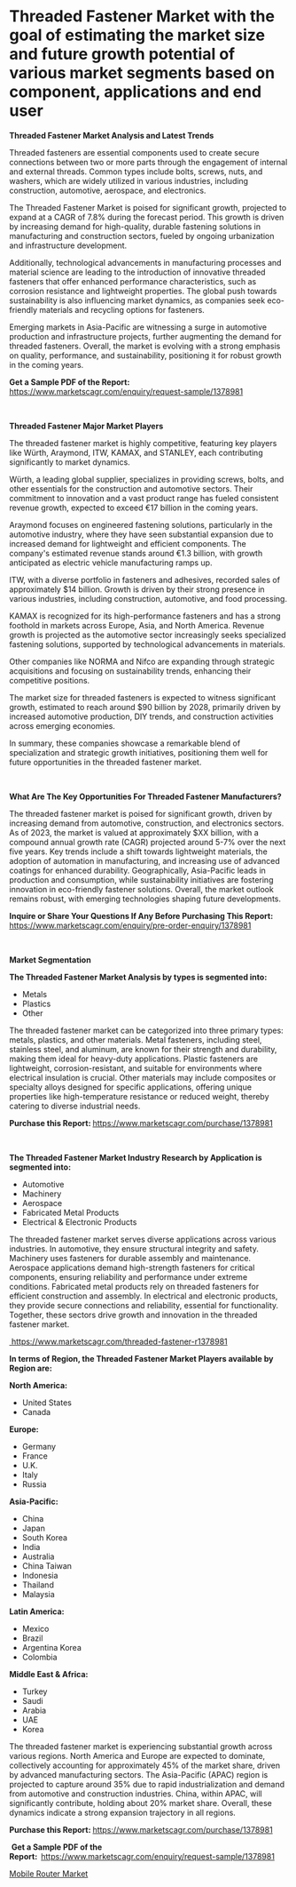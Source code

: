 <p><h1>Threaded Fastener Market with the goal of estimating the market size and future growth potential of various market segments based on component, applications and end user</h1></p><p><strong>Threaded Fastener Market Analysis and Latest Trends</strong></p>
<p><p>Threaded fasteners are essential components used to create secure connections between two or more parts through the engagement of internal and external threads. Common types include bolts, screws, nuts, and washers, which are widely utilized in various industries, including construction, automotive, aerospace, and electronics. </p><p>The Threaded Fastener Market is poised for significant growth, projected to expand at a CAGR of 7.8% during the forecast period. This growth is driven by increasing demand for high-quality, durable fastening solutions in manufacturing and construction sectors, fueled by ongoing urbanization and infrastructure development. </p><p>Additionally, technological advancements in manufacturing processes and material science are leading to the introduction of innovative threaded fasteners that offer enhanced performance characteristics, such as corrosion resistance and lightweight properties. The global push towards sustainability is also influencing market dynamics, as companies seek eco-friendly materials and recycling options for fasteners. </p><p>Emerging markets in Asia-Pacific are witnessing a surge in automotive production and infrastructure projects, further augmenting the demand for threaded fasteners. Overall, the market is evolving with a strong emphasis on quality, performance, and sustainability, positioning it for robust growth in the coming years.</p></p>
<p><strong>Get a Sample PDF of the Report:&nbsp;</strong> <a href="https://www.marketscagr.com/enquiry/request-sample/1378981?utm_campaign=3228&utm_medium=2&utm_source=Github&utm_content=ia&utm_term=08042025&utm_id=threaded-fastener">https://www.marketscagr.com/enquiry/request-sample/1378981</a></p>
<p>&nbsp;</p>
<p><strong>Threaded Fastener Major Market Players</strong></p>
<p><p>The threaded fastener market is highly competitive, featuring key players like Würth, Araymond, ITW, KAMAX, and STANLEY, each contributing significantly to market dynamics. </p><p>Würth, a leading global supplier, specializes in providing screws, bolts, and other essentials for the construction and automotive sectors. Their commitment to innovation and a vast product range has fueled consistent revenue growth, expected to exceed €17 billion in the coming years.</p><p>Araymond focuses on engineered fastening solutions, particularly in the automotive industry, where they have seen substantial expansion due to increased demand for lightweight and efficient components. The company's estimated revenue stands around €1.3 billion, with growth anticipated as electric vehicle manufacturing ramps up.</p><p>ITW, with a diverse portfolio in fasteners and adhesives, recorded sales of approximately $14 billion. Growth is driven by their strong presence in various industries, including construction, automotive, and food processing.</p><p>KAMAX is recognized for its high-performance fasteners and has a strong foothold in markets across Europe, Asia, and North America. Revenue growth is projected as the automotive sector increasingly seeks specialized fastening solutions, supported by technological advancements in materials.</p><p>Other companies like NORMA and Nifco are expanding through strategic acquisitions and focusing on sustainability trends, enhancing their competitive positions. </p><p>The market size for threaded fasteners is expected to witness significant growth, estimated to reach around $90 billion by 2028, primarily driven by increased automotive production, DIY trends, and construction activities across emerging economies. </p><p>In summary, these companies showcase a remarkable blend of specialization and strategic growth initiatives, positioning them well for future opportunities in the threaded fastener market.</p></p>
<p>&nbsp;</p>
<p><strong>What Are The Key Opportunities For Threaded Fastener Manufacturers?</strong></p>
<p><p>The threaded fastener market is poised for significant growth, driven by increasing demand from automotive, construction, and electronics sectors. As of 2023, the market is valued at approximately $XX billion, with a compound annual growth rate (CAGR) projected around 5-7% over the next five years. Key trends include a shift towards lightweight materials, the adoption of automation in manufacturing, and increasing use of advanced coatings for enhanced durability. Geographically, Asia-Pacific leads in production and consumption, while sustainability initiatives are fostering innovation in eco-friendly fastener solutions. Overall, the market outlook remains robust, with emerging technologies shaping future developments.</p></p>
<p><strong>Inquire or Share Your Questions If Any Before Purchasing This Report:</strong> <a href="https://www.marketscagr.com/enquiry/pre-order-enquiry/1378981?utm_campaign=3228&utm_medium=2&utm_source=Github&utm_content=ia&utm_term=08042025&utm_id=threaded-fastener">https://www.marketscagr.com/enquiry/pre-order-enquiry/1378981</a></p>
<p>&nbsp;</p>
<p><strong>Market Segmentation</strong></p>
<p><strong>The Threaded Fastener Market Analysis by types is segmented into:</strong></p>
<p><ul><li>Metals</li><li>Plastics</li><li>Other</li></ul></p>
<p><p>The threaded fastener market can be categorized into three primary types: metals, plastics, and other materials. Metal fasteners, including steel, stainless steel, and aluminum, are known for their strength and durability, making them ideal for heavy-duty applications. Plastic fasteners are lightweight, corrosion-resistant, and suitable for environments where electrical insulation is crucial. Other materials may include composites or specialty alloys designed for specific applications, offering unique properties like high-temperature resistance or reduced weight, thereby catering to diverse industrial needs.</p></p>
<p><strong>Purchase this Report:&nbsp;</strong><a href="https://www.marketscagr.com/purchase/1378981?utm_campaign=3228&utm_medium=2&utm_source=Github&utm_content=ia&utm_term=08042025&utm_id=threaded-fastener">https://www.marketscagr.com/purchase/1378981</a></p>
<p>&nbsp;</p>
<p><strong>The Threaded Fastener Market Industry Research by Application is segmented into:</strong></p>
<p><ul><li>Automotive</li><li>Machinery</li><li>Aerospace</li><li>Fabricated Metal Products</li><li>Electrical & Electronic Products</li></ul></p>
<p><p>The threaded fastener market serves diverse applications across various industries. In automotive, they ensure structural integrity and safety. Machinery uses fasteners for durable assembly and maintenance. Aerospace applications demand high-strength fasteners for critical components, ensuring reliability and performance under extreme conditions. Fabricated metal products rely on threaded fasteners for efficient construction and assembly. In electrical and electronic products, they provide secure connections and reliability, essential for functionality. Together, these sectors drive growth and innovation in the threaded fastener market.</p></p>
<p><a href="https://www.marketscagr.com/threaded-fastener-r1378981?utm_campaign=3228&utm_medium=2&utm_source=Github&utm_content=ia&utm_term=08042025&utm_id=threaded-fastener">&nbsp;https://www.marketscagr.com/threaded-fastener-r1378981</a></p>
<p><strong>In terms of Region, the Threaded Fastener Market Players available by Region are:</strong></p>
<p>
    <p> <strong> North America: </strong>
        <ul>
            <li>United States</li>
            <li>Canada</li>
        </ul>
        </p> 
    <p> <strong> Europe: </strong>
        <ul>
            <li>Germany</li>
            <li>France</li>
            <li>U.K.</li>
            <li>Italy</li>
            <li>Russia</li>
        </ul>
        </p> 
    <p> <strong> Asia-Pacific: </strong>
        <ul>
            <li>China</li>
            <li>Japan</li>
            <li>South Korea</li>
            <li>India</li>
            <li>Australia</li>
            <li>China Taiwan</li>
            <li>Indonesia</li>
            <li>Thailand</li>
            <li>Malaysia</li>
        </ul>
        </p> 
    <p> <strong> Latin America: </strong>
        <ul>
            <li>Mexico</li>
            <li>Brazil</li>
            <li>Argentina Korea</li>
            <li>Colombia</li>
        </ul>
        </p> 
    <p> <strong> Middle East & Africa: </strong>
        <ul>
            <li>Turkey</li>
            <li>Saudi</li>
            <li>Arabia</li>
            <li>UAE</li>
            <li>Korea</li>
        </ul>
    </p>
    </p>
<p><p>The threaded fastener market is experiencing substantial growth across various regions. North America and Europe are expected to dominate, collectively accounting for approximately 45% of the market share, driven by advanced manufacturing sectors. The Asia-Pacific (APAC) region is projected to capture around 35% due to rapid industrialization and demand from automotive and construction industries. China, within APAC, will significantly contribute, holding about 20% market share. Overall, these dynamics indicate a strong expansion trajectory in all regions.</p></p>
<p><strong>Purchase this Report: </strong><a href="https://www.marketscagr.com/purchase/1378981?utm_campaign=3228&utm_medium=2&utm_source=Github&utm_content=ia&utm_term=08042025&utm_id=threaded-fastener">https://www.marketscagr.com/purchase/1378981</a></p>
<p>&nbsp;<strong>Get a Sample PDF of the Report:&nbsp;&nbsp;</strong><a href="https://www.marketscagr.com/enquiry/request-sample/1378981?utm_campaign=3228&utm_medium=2&utm_source=Github&utm_content=ia&utm_term=08042025&utm_id=threaded-fastener">https://www.marketscagr.com/enquiry/request-sample/1378981</a></p>
<p><strong></strong></p>
<p><p><a href="https://github.com/donkalucine10/Market-Research-Report-List-1/blob/main/mobile-router-market.md?utm_campaign=3228&utm_medium=2&utm_source=Github&utm_content=ia&utm_term=08042025&utm_id=threaded-fastener">Mobile Router Market</a></p></p>